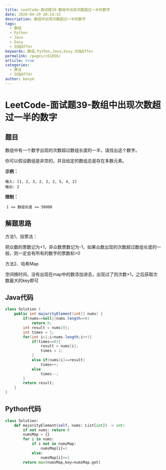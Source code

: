 ```yaml
---
title: LeetCode-面试题39-数组中出现次数超过一半的数字
date: 2020-04-29 20:14:13
description: 数组中出现次数超过一半的数字
tags: 
  - 数组
  - Python
  - Java
  - Easy
  - 剑指Offer
keywords: 数组,Python,Java,Easy,剑指Offer
permalink: /pages/c61856/
article: true
categories: 
  - 算法
  - 剑指Offer
author: benym
---
```


# LeetCode-面试题39-数组中出现次数超过一半的数字 

## 题目

数组中有一个数字出现的次数超过数组长度的一半，请找出这个数字。

你可以假设数组是非空的，并且给定的数组总是存在多数元素。

 

**示例：**

```
输入: [1, 2, 3, 2, 2, 2, 5, 4, 2]
输出: 2
```

**限制：**

​	`1 <= 数组长度 <= 50000`

## 解题思路

方法1、投票法：

把众数的票数记为+1，非众数票数记为-1，如果众数出现的次数超过数组长度的一般，则一定会有所有的数字的票数和>0

方法2、哈希Map

空间换时间，没有出现在map中的数添加进去，出现过了则次数+1，之后获取次数最大的key即可

## Java代码

```java
class Solution {
    public int majorityElement(int[] nums) {
        if(nums==null||nums.length==0)
            return 0;
        int result = nums[0];
        int times = 1;
        for(int i=1;i<nums.length;i++){
            if(times==0){
                result = nums[i];
                times = 1;
            }
            else if(nums[i]==result)
                times++;
            else
                times--;
        }
        return result;
    }
}
```

## Python代码

```python
class Solution:
    def majorityElement(self, nums: List[int]) -> int:
        if not nums: return 0
        numsMap = {}
        for i in nums:
            if i not in numsMap:
                numsMap[i]=1
            else:
                numsMap[i]+=1
        return max(numsMap,key=numsMap.get)
```

